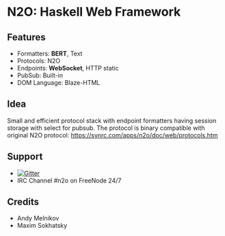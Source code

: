 N2O: Haskell Web Framework
==========================

Features
--------

* Formatters: **BERT**, Text
* Protocols: N2O
* Endpoints: **WebSocket**, HTTP static
* PubSub: Built-in
* DOM Language: Blaze-HTML

Idea
----

Small and efficient protocol stack with endpoint formatters having
session storage with select for pubsub. The protocol is binary compatible with original N2O protocol: https://synrc.com/apps/n2o/doc/web/protocols.htm

Support
-------
* [![Gitter](https://badges.gitter.im/Join%20Chat.svg)](https://gitter.im/5HT/n2o?utm_source=badge&utm_medium=badge&utm_campaign=pr-badge&utm_content=badge)
* IRC Channel #n2o on FreeNode 24/7

Credits
-------

* Andy Melnikov
* Maxim Sokhatsky
